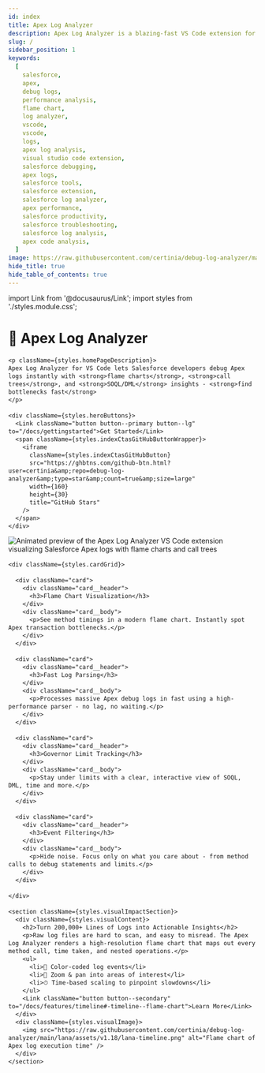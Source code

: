 ```yaml
---
id: index
title: Apex Log Analyzer
description: Apex Log Analyzer is a blazing-fast VS Code extension for Salesforce. Visualize and debug Apex logs with interactive flame charts, dynamic call trees, and detailed SOQL/DML breakdowns. Identify performance bottlenecks, gain deep transaction insights and optimize slow Apex.
slug: /
sidebar_position: 1
keywords:
  [
    salesforce,
    apex,
    debug logs,
    performance analysis,
    flame chart,
    log analyzer,
    vscode,
    vscode,
    logs,
    apex log analysis,
    visual studio code extension,
    salesforce debugging,
    apex logs,
    salesforce tools,
    salesforce extension,
    salesforce log analyzer,
    apex performance,
    salesforce productivity,
    salesforce troubleshooting,
    salesforce log analysis,
    apex code analysis,
  ]
image: https://raw.githubusercontent.com/certinia/debug-log-analyzer/main/lana/assets/v1.18/lana-timeline.png
hide_title: true
hide_table_of_contents: true
---
```


import Link from '@docusaurus/Link';
import styles from './styles.module.css';

<div className={styles.homePage}>
  <div>
    <h1 classname={styles.homePageHeader}>🚀 Apex Log Analyzer</h1>

    <p className={styles.homePageDescription}>
    Apex Log Analyzer for VS Code lets Salesforce developers debug Apex logs instantly with <strong>flame charts</strong>, <strong>call trees</strong>, and <strong>SOQL/DML</strong> insights - <strong>find bottlenecks fast</strong>
    </p>

    <div className={styles.heroButtons}>
      <Link className="button button--primary button--lg" to="/docs/gettingstarted">Get Started</Link>
      <span className={styles.indexCtasGitHubButtonWrapper}>
        <iframe
          className={styles.indexCtasGitHubButton}
          src="https://ghbtns.com/github-btn.html?user=certinia&amp;repo=debug-log-analyzer&amp;type=star&amp;count=true&amp;size=large"
          width={160}
          height={30}
          title="GitHub Stars"
        />
      </span>
    </div>

  </div>

<img
  src="https://raw.githubusercontent.com/certinia/debug-log-analyzer/main/lana/assets/v1.18/lana-preview.gif"
  alt="Animated preview of the Apex Log Analyzer VS Code extension visualizing Salesforce Apex logs with flame charts and call trees"
  className={styles.previewImg}
  />

  <div className={styles.featureOverview}>
  <div/>

    <div className={styles.cardGrid}>

      <div className="card">
        <div className="card__header">
          <h3>Flame Chart Visualization</h3>
        </div>
        <div className="card__body">
          <p>See method timings in a modern flame chart. Instantly spot Apex transaction bottlenecks.</p>
        </div>
      </div>

      <div className="card">
        <div className="card__header">
          <h3>Fast Log Parsing</h3>
        </div>
        <div className="card__body">
          <p>Processes massive Apex debug logs in fast using a high-performance parser - no lag, no waiting.</p>
        </div>
      </div>

      <div className="card">
        <div className="card__header">
          <h3>Governor Limit Tracking</h3>
        </div>
        <div className="card__body">
          <p>Stay under limits with a clear, interactive view of SOQL, DML, time and more.</p>
        </div>
      </div>

      <div className="card">
        <div className="card__header">
          <h3>Event Filtering</h3>
        </div>
        <div className="card__body">
          <p>Hide noise. Focus only on what you care about - from method calls to debug statements and limits.</p>
        </div>
      </div>

    </div>

    <section className={styles.visualImpactSection}>
      <div className={styles.visualContent}>
        <h2>Turn 200,000+ Lines of Logs into Actionable Insights</h2>
        <p>Raw log files are hard to scan, and easy to misread. The Apex Log Analyzer renders a high-resolution flame chart that maps out every method call, time taken, and nested operations.</p>
        <ul>
          <li>🌈 Color-coded log events</li>
          <li>🔎 Zoom & pan into areas of interest</li>
          <li>⏱ Time-based scaling to pinpoint slowdowns</li>
        </ul>
        <Link className="button button--secondary" to="/docs/features/timeline#-timeline--flame-chart">Learn More</Link>
      </div>
      <div className={styles.visualImage}>
        <img src="https://raw.githubusercontent.com/certinia/debug-log-analyzer/main/lana/assets/v1.18/lana-timeline.png" alt="Flame chart of Apex log execution time" />
      </div>
    </section>

  </div>

</div>
